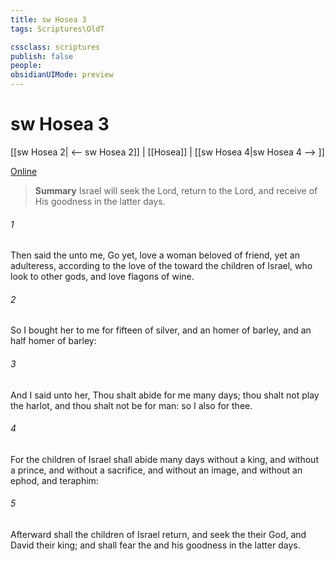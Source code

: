 ```yaml
---
title: sw Hosea 3
tags: Scriptures\OldT

cssclass: scriptures
publish: false
people:
obsidianUIMode: preview
---
```


# sw Hosea 3
[[sw Hosea 2| <-- sw Hosea 2]] | [[Hosea]] | [[sw Hosea 4|sw Hosea 4 --> ]]

[Online](https://churchofjesuschrist.org/study/scriptures/ot/hosea/3?lang=eng)

> __Summary__
Israel will seek the Lord, return to the Lord, and receive of His goodness in the latter days.

###### 1 
Then said the  unto me, Go yet, love a woman beloved of  friend, yet an adulteress, according to the love of the  toward the children of Israel, who look to other gods, and love flagons of wine.

###### 2 
So I bought her to me for fifteen  of silver, and  an homer of barley, and an half homer of barley:

###### 3 
And I said unto her, Thou shalt abide for me many days; thou shalt not play the harlot, and thou shalt not be for  man: so  I also  for thee.

###### 4 
For the children of Israel shall abide many days without a king, and without a prince, and without a sacrifice, and without an image, and without an ephod, and  teraphim:

###### 5 
Afterward shall the children of Israel return, and seek the  their God, and David their king; and shall fear the  and his goodness in the latter days.

